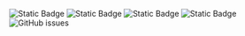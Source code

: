 ![Static Badge](https://img.shields.io/badge/blacklists-60-000000) ![Static Badge](https://img.shields.io/badge/blacklisted-3049987-cc0000) ![Static Badge](https://img.shields.io/badge/whitelisted-2242-00CC00) ![Static Badge](https://img.shields.io/badge/streaming_blacklist-28106-000000) ![GitHub issues](https://img.shields.io/github/issues/fabriziosalmi/blacklists)
